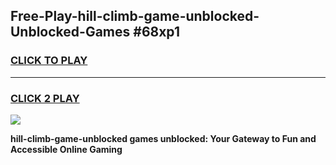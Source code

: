 
## Free-Play-hill-climb-game-unblocked-Unblocked-Games #68xp1
<h3>
<a href="https://news.freeplayer.one?title=hill-climb-game-unblocked&ref=8M">CLICK TO PLAY</a></h3>
<hr>

<h3>
<a href="https://news.freeplayer.one?title=hill-climb-game-unblocked&ref=8M">CLICK 2 PLAY</a>
  
</h3>

<a href="https://news.freeplayer.one?title=hill-climb-game-unblocked&ref=8M"><img src="https://clearcache.store/games.png"></a>


**hill-climb-game-unblocked games unblocked: Your Gateway to Fun and Accessible Online Gaming**
